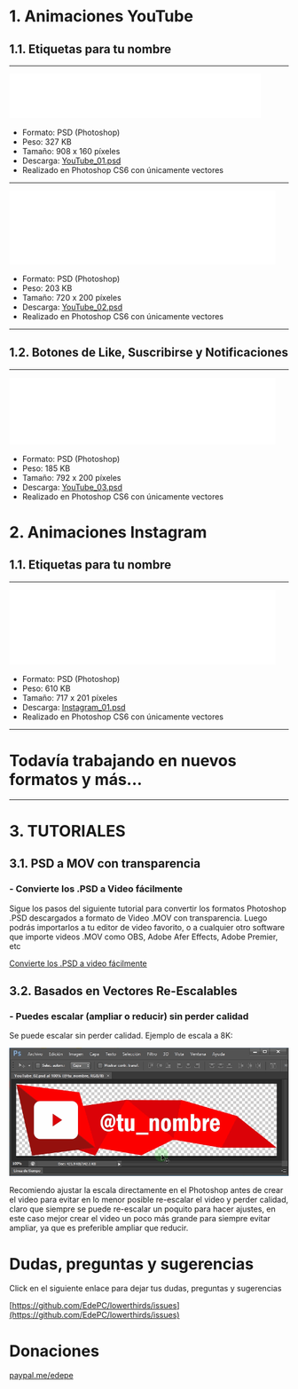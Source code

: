 # 1. Animaciones YouTube

## 1.1. Etiquetas para tu nombre

------

![YouTube_01.gif](YouTube_01.gif)

- Formato: PSD (Photoshop)
- Peso: 327 KB
- Tamaño: 908 x 160 píxeles
- Descarga: [YouTube_01.psd](https://github.com/EdePC/lowerthirds/raw/master/YouTube_01.psd)
- Realizado en Photoshop CS6 con únicamente vectores

------

![YouTube_02](YouTube_02.gif)

- Formato: PSD (Photoshop)
- Peso: 203 KB
- Tamaño: 720 x 200 píxeles
- Descarga: [YouTube_02.psd](https://github.com/EdePC/lowerthirds/raw/master/YouTube_02.psd)
- Realizado en Photoshop CS6 con únicamente vectores

------

## 1.2. Botones de Like, Suscribirse y Notificaciones

---

![YouTube_03](YouTube_03.gif)

- Formato: PSD (Photoshop)
- Peso: 185 KB
- Tamaño: 792 x 200 píxeles
- Descarga: [YouTube_03.psd](https://github.com/EdePC/lowerthirds/raw/master/YouTube_03.psd)
- Realizado en Photoshop CS6 con únicamente vectores

# 2. Animaciones Instagram

## 1.1. Etiquetas para tu nombre

---

![Instagram_01](Instagram_01.gif)

- Formato: PSD (Photoshop)
- Peso: 610 KB
- Tamaño: 717 x 201 píxeles
- Descarga: [Instagram_01.psd](https://github.com/EdePC/lowerthirds/raw/master/Instagram_01.psd)
- Realizado en Photoshop CS6 con únicamente vectores

------

# Todavía trabajando en nuevos formatos y más...

------

# 3. TUTORIALES

## 3.1. PSD a MOV con transparencia

### - Convierte los .PSD a Video fácilmente

Sigue los pasos del siguiente tutorial para convertir los formatos Photoshop .PSD descargados a formato de Video .MOV con transparencia. Luego podrás importarlos a tu editor de video favorito, o a cualquier otro software que importe videos .MOV como OBS, Adobe Afer Effects, Adobe Premier, etc

[Convierte los .PSD a video fácilmente](tutorials/)

## 3.2. Basados en Vectores Re-Escalables

### - Puedes escalar (ampliar o reducir) sin perder calidad

Se puede escalar sin perder calidad. Ejemplo de escala a 8K:

<img src="lossless_scalable.gif" alt="lossless_scalable"  />

Recomiendo ajustar la escala directamente en el Photoshop antes de crear el video para evitar en lo menor posible re-escalar el video y perder calidad, claro que siempre se puede re-escalar un poquito para hacer ajustes, en este caso mejor crear el video un poco más grande para siempre evitar ampliar, ya que es preferible ampliar que reducir.

# Dudas, preguntas y sugerencias

Click en el siguiente enlace para dejar tus dudas, preguntas y sugerencias

[https://github.com/EdePC/lowerthirds/issues](https://github.com/EdePC/lowerthirds/issues)

# Donaciones

[paypal.me/edepe](https://paypal.me/edepe)
